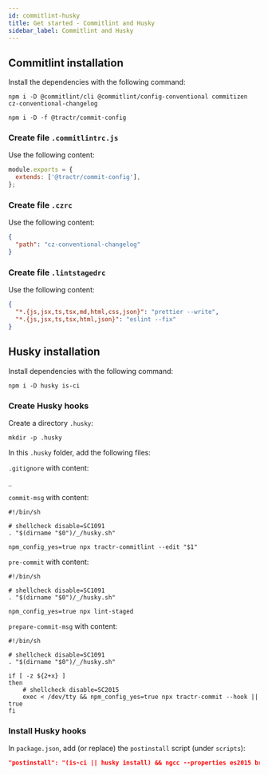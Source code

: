 ```yaml
---
id: commitlint-husky
title: Get started - Commitlint and Husky
sidebar_label: Commitlint and Husky
---
```


## Commitlint installation

Install the dependencies with the following command:

```shell
npm i -D @commitlint/cli @commitlint/config-conventional commitizen cz-conventional-changelog
```

```shell
npm i -D -f @tractr/commit-config
```

### Create file `.commitlintrc.js`

Use the following content: 

```javascript
module.exports = {
  extends: ['@tractr/commit-config'],
};
```

### Create file `.czrc`

Use the following content:

```json
{
  "path": "cz-conventional-changelog"
}
```

### Create file `.lintstagedrc`

Use the following content:

```json
{
  "*.{js,jsx,ts,tsx,md,html,css,json}": "prettier --write",
  "*.{js,jsx,ts,tsx,html,json}": "eslint --fix"
}
```

## Husky installation

Install dependencies with the following command:

```shell
npm i -D husky is-ci
```

### Create Husky hooks

Create a directory `.husky`:

```shell
mkdir -p .husky
```

In this `.husky` folder, add the following files:

`.gitignore` with content:

```ignore
_
```

`commit-msg` with content:

```shell
#!/bin/sh

# shellcheck disable=SC1091
. "$(dirname "$0")/_/husky.sh"

npm_config_yes=true npx tractr-commitlint --edit "$1"
```

`pre-commit` with content:

```shell
#!/bin/sh

# shellcheck disable=SC1091
. "$(dirname "$0")/_/husky.sh"

npm_config_yes=true npx lint-staged
```

`prepare-commit-msg` with content:

```shell
#!/bin/sh

# shellcheck disable=SC1091
. "$(dirname "$0")/_/husky.sh"

if [ -z ${2+x} ]
then
    # shellcheck disable=SC2015
    exec < /dev/tty && npm_config_yes=true npx tractr-commit --hook || true
fi
```

### Install Husky hooks

In `package.json`, add (or replace) the `postinstall` script (under `scripts`):

```json lines
"postinstall": "(is-ci || husky install) && ngcc --properties es2015 browser module main"
```

